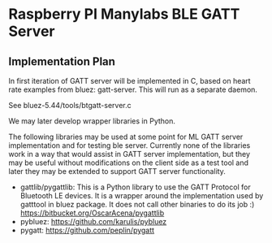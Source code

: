# Raspberry PI Manylabs BLE GATT Server

## Implementation Plan

In first iteration of GATT server will be implemented in C, based on
heart rate examples from bluez: gatt-server.
This will run as a separate daemon.

See bluez-5.44/tools/btgatt-server.c

We may later develop wrapper libraries in Python.

The following libraries may be used at some point for ML GATT server implementation
and for testing ble server. Currently none of the libraries work in a way that would
assist in GATT server implementation, but they may be useful without modifications
on the client side as a test tool and later they may be extended to support GATT
server functionality.

* gattlib/pygattlib: This is a Python library to use the GATT Protocol for Bluetooth LE devices. It is a wrapper around the implementation used by gatttool in bluez package. It does not call other binaries to do its job :)
 https://bitbucket.org/OscarAcena/pygattlib
* pybluez: https://github.com/karulis/pybluez
* pygatt: https://github.com/peplin/pygatt


